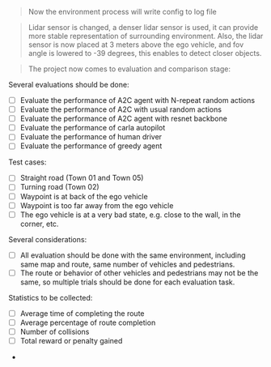 > Now the environment process will write config to log file

> Lidar sensor is changed, a denser lidar sensor is used, it can provide more stable representation of surrounding 
> environment. Also, the lidar sensor is now placed at 3 meters above the ego vehicle, and fov angle is lowered to 
> -39 degrees, this enables to detect closer objects.

> The project now comes to evaluation and comparison stage:

Several evaluations should be done:

- [ ] Evaluate the performance of A2C agent with N-repeat random actions
- [ ] Evaluate the performance of A2C with usual random actions
- [ ] Evaluate the performance of A2C agent with resnet backbone
- [ ] Evaluate the performance of carla autopilot
- [ ] Evaluate the performance of human driver
- [ ] Evaluate the performance of greedy agent

Test cases:
- [ ] Straight road (Town 01 and Town 05)
- [ ] Turning road (Town 02)
- [ ] Waypoint is at back of the ego vehicle
- [ ] Waypoint is too far away from the ego vehicle
- [ ] The ego vehicle is at a very bad state, e.g. close to the wall, in the corner, etc.

Several considerations:

- [ ] All evaluation should be done with the same environment, including same map and route, same number of vehicles
      and pedestrians.
- [ ] The route or behavior of other vehicles and pedestrians may not be the same, so multiple trials should be done 
      for each evaluation task.

Statistics to be collected:

- [ ] Average time of completing the route
- [ ] Average percentage of route completion
- [ ] Number of collisions
- [ ] Total reward or penalty gained
- 